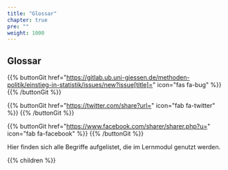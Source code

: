 ```yaml
---
title: "Glossar"
chapter: true
pre: ""
weight: 1000
---
```


## Glossar

{{% buttonGit href="https://gitlab.ub.uni-giessen.de/methoden-politik/einstieg-in-statistik/issues/new?issue[title]=" icon="fas fa-bug" %}} {{% /buttonGit %}} 

{{% buttonGit href="https://twitter.com/share?url=" icon="fab fa-twitter" %}} {{% /buttonGit %}}

{{% buttonGit href="https://www.facebook.com/sharer/sharer.php?u=" icon="fab fa-facebook" %}} {{% /buttonGit %}}

Hier finden sich alle Begriffe aufgelistet, die im Lernmodul genutzt werden.

{{% children %}}

